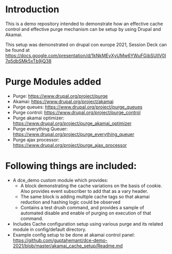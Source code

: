 # Introduction
This is a demo repository intended to demonstrate how an effective cache control
and effective purge mechanism can be setup by using Drupal and Akamai.

This setup was demonstrated on drupal con europe 2021, Session Deck can be found at https://docs.google.com/presentation/d/1kNkMEyXyUMw6YWuFGibSUIlV0I7q5dbSMk5xTb9jQ38

# Purge Modules added
* Purge: https://www.drupal.org/project/purge
* Akamai: https://www.drupal.org/project/akamai
* Purge queues: https://www.drupal.org/project/purge_queues
* Purge control: https://www.drupal.org/project/purge_control
* Purge akamai optimizer: https://www.drupal.org/project/purge_akamai_optimizer
* Purge everything Queuer: https://www.drupal.org/project/purge_everything_queuer
* Purge ajax processor: https://www.drupal.org/project/purge_ajax_processor


# Following things are included:
* A dce_demo custom module which provides:
  - A block demonstrating the cache variations on the basis of cookie. Also provides event subscriber to add that as a vary header.
  - The same block is adding multiple cache tags so that akamai reduction and hashing logic could be observed
  - Contains a test drush command, and provides a sample of automated disable and enable of purging on execution of that command.
* Includes Cache configuration setup using various purge and its related module in config/default directory.
* Example config setup to be done at akamai control panel: https://github.com/guptahemant/dce-demo-2021/blob/master/akamai_cache_setup/Readme.md
